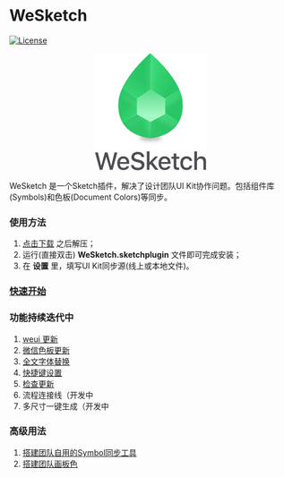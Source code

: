 # WeSketch 
[![License](https://img.shields.io/badge/license-MIT-blue.svg?style=flat)](http://opensource.org/licenses/MIT "Feel free to contribute.")

<p align="center">
<img src="img/weSketch-logo.png" alt="WeSketch" width="200">
</p>

WeSketch 是一个Sketch插件，解决了设计团队UI Kit协作问题。包括组件库(Symbols)和色板(Document Colors)等同步。

### 使用方法
1. [点击下载](https://github.com/weixin/weBox/archive/master.zip) 之后解压；
2. 运行(直接双击) **WeSketch.sketchplugin** 文件即可完成安装；
3. 在 **设置** 里，填写UI Kit同步源(线上或本地文件)。




### [快速开始](https://github.com/weixin/weBox/wiki/0.%E5%BF%AB%E9%80%9F%E5%BC%80%E5%A7%8B)


### 功能持续迭代中

1. [weui 更新](https://github.com/weixin/weBox/wiki/%E2%92%88weui-%E6%9B%B4%E6%96%B0)
2. [微信色板更新](https://github.com/weixin/weBox/wiki/%E2%92%89%E8%89%B2%E6%9D%BF-%E6%9B%B4%E6%96%B0)
3. [全文字体替换](https://github.com/weixin/weBox/wiki/%E2%92%8A%E5%85%A8%E6%96%87%E5%AD%97%E4%BD%93%E6%9B%BF%E6%8D%A2)
4. [快捷键设置](https://github.com/weixin/weBox/wiki/%E2%92%8B%E5%BF%AB%E6%8D%B7%E9%94%AE%E8%AE%BE%E7%BD%AE)
5. [检查更新](https://github.com/weixin/weBox/wiki/%E2%92%8C%E6%A3%80%E6%9F%A5%E6%9B%B4%E6%96%B0)
6. 流程连接线（开发中
7. 多尺寸一键生成（开发中



### 高级用法

1. [搭建团队自用的Symbol同步工具](https://github.com/weixin/weBox/wiki/%E2%92%92-%E6%90%AD%E5%BB%BA%E5%9B%A2%E9%98%9F%E8%87%AA%E7%94%A8%E7%9A%84Symbol%E5%90%8C%E6%AD%A5%E5%B7%A5%E5%85%B7)
2. [搭建团队画板色](https://github.com/weixin/weBox/wiki/%E2%92%93-%E6%90%AD%E5%BB%BA%E5%9B%A2%E9%98%9F%E7%94%BB%E6%9D%BF%E8%89%B2)
